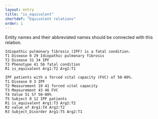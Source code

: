 ```yaml
---
layout: entry
title: "is_equivalent"
shortdef: "Equivalent relations"
order: 1
---
```


Entity names and their abbreviated names should be connected with this relation.

~~~ ann
Idiopathic pulmonary fibrosis (IPF) is a fatal condition. 
T1 Disease 0 29 Idiopathic pulmonary fibrosis
T2 Disease 31 34 IPF
T3 Phenotype 41 56 fatal condition
R1 is_equivalent Arg1:T2 Arg2:T1
~~~
~~~ ann
IPF patients with a forced vital capacity (FVC) of 50-80%.
T1 Disease 0 3 IPF
T2 Measurement 19 41 forced vital capacity
T3 Measurement 43 46 FVC
T4 Value 51 57 50-80%
T5 Subject 0 12 IPF patients 
R1 is_equivalent Arg1:T3 Arg2:T2
R2 value_of Arg1:T4 Arg2:T2
R3 Subject_Disorder Arg1:T5 Arg2:T1
~~~

<!-- details -->

